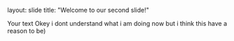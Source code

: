 layout: slide
title: "Welcome to our second slide!"

Your text
Okey i dont understand what i am doing now but i think this have a reason to be)
